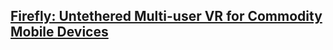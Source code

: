 ## [Firefly: Untethered Multi-user VR for Commodity Mobile Devices](https://www.usenix.org/system/files/atc20-liu-xing.pdf)
